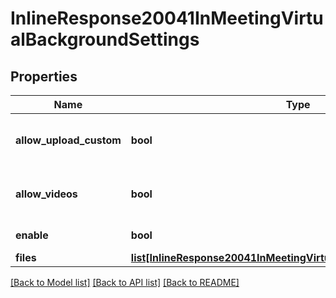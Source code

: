# InlineResponse20041InMeetingVirtualBackgroundSettings

## Properties
Name | Type | Description | Notes
------------ | ------------- | ------------- | -------------
**allow_upload_custom** | **bool** | Allow users to upload custom backgrounds. | [optional] 
**allow_videos** | **bool** | Allow use of videos for virtual backgrounds. | [optional] 
**enable** | **bool** | Enable virtual background. | [optional] 
**files** | [**list[InlineResponse20041InMeetingVirtualBackgroundSettingsFiles]**](InlineResponse20041InMeetingVirtualBackgroundSettingsFiles.md) |  | [optional] 

[[Back to Model list]](../README.md#documentation-for-models) [[Back to API list]](../README.md#documentation-for-api-endpoints) [[Back to README]](../README.md)

